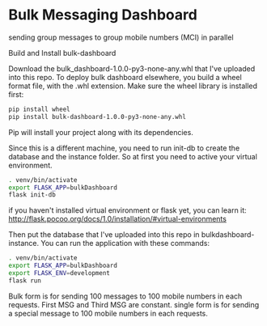 # Bulk Messaging Dashboard
sending group messages to group mobile numbers (MCI) in parallel

Build and Install bulk-dashboard

Download the bulk_dashboard-1.0.0-py3-none-any.whl that I've uploaded into this repo.
To deploy bulk dashboard elsewhere, you build a wheel format file, with the .whl extension. Make sure the wheel library is installed first:
```bash
pip install wheel
pip install bulk-dashboard-1.0.0-py3-none-any.whl
```
Pip will install your project along with its dependencies.

Since this is a different machine, you need to run init-db to create the database and the instance folder. So at first you need to active your virtual environment.
```bash
. venv/bin/activate
export FLASK_APP=bulkDashboard
flask init-db
```
if you haven't installed virtual environment or flask yet, you can learn it: http://flask.pocoo.org/docs/1.0/installation/#virtual-environments

Then put the database that I've uploaded into this repo in bulkdashboard-instance.
You can run the application with these commands:
```bash
. venv/bin/activate
export FLASK_APP=bulkDashboard
export FLASK_ENV=development
flask run
```

Bulk form is for sending 100 messages to 100 mobile numbers in each requests. First MSG and Third MSG are constant.
single form is for sending a special message to 100 mobile numbers in each requests.
